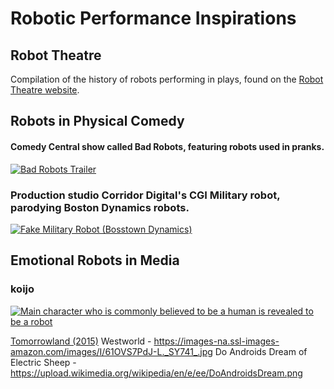 # Robotic Performance Inspirations

## Robot Theatre
Compilation of the history of robots performing in plays, found on the [Robot Theatre website](https://www.robottheatre.co.uk/robot-performances).

## Robots in Physical Comedy
#### Comedy Central show called Bad Robots, featuring robots used in pranks.

[![Bad Robots Trailer](https://img.youtube.com/vi/JDiytJb2Kvo/0.jpg)](https://www.youtube.com/watch?v=JDiytJb2Kvo)

### Production studio Corridor Digital's CGI Military robot, parodying Boston Dynamics robots.

[![Fake Military Robot (Bosstown Dynamics)](https://img.youtube.com/vi/y3RIHnK0_NE/0.jpg)](https://www.youtube.com/watch?v=y3RIHnK0_NE)

## Emotional Robots in Media
### koijo

[![Main character who is commonly believed to be a human is revealed to be a robot](https://img.youtube.com/vi/o0iAY0f-BIM/0.jpg)](https://www.youtube.com/watch?v=o0iAY0f-BIM)

[Tomorrowland (2015)](https://mixdrop.co/f/03m9c)
Westworld - https://images-na.ssl-images-amazon.com/images/I/61OVS7PdJ-L._SY741_.jpg
Do Androids Dream of Electric Sheep - https://upload.wikimedia.org/wikipedia/en/e/ee/DoAndroidsDream.png
